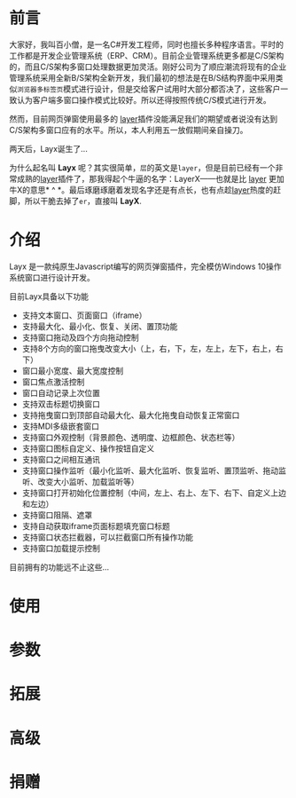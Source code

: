 # 前言

大家好，我叫百小僧，是一名C#开发工程师，同时也擅长多种程序语言。平时的工作都是开发企业管理系统（ERP、CRM）。目前企业管理系统更多都是C/S架构的，而且C/S架构多窗口处理数据更加灵活。刚好公司为了顺应潮流将现有的企业管理系统采用全新B/S架构全新开发，我们最初的想法是在B/S结构界面中采用类似`浏览器多标签页`模式进行设计，但是交给客户试用时大部分都否决了，这些客户一致认为客户端多窗口操作模式比较好。所以还得按照传统C/S模式进行开发。

然而，目前网页弹窗使用最多的 [layer](http://layer.layui.com/)插件没能满足我们的期望或者说没有达到C/S架构多窗口应有的水平。所以，本人利用五一放假期间亲自操刀。

两天后，Layx诞生了...

为什么起名叫 **Layx** 呢？其实很简单，`层`的英文是`layer`，但是目前已经有一个非常成熟的[layer](http://layer.layui.com/)插件了，那我得起个牛逼的名字：LayerX——也就是比 [layer](http://layer.layui.com/) 更加牛X的意思* ^ *。最后琢磨琢磨着发现名字还是有点长，也有点趁[layer](http://layer.layui.com/)热度的赶脚，所以干脆去掉了`er`，直接叫 **LayX**.

# 介绍

Layx 是一款纯原生Javascript编写的网页弹窗插件，完全模仿Windows 10操作系统窗口进行设计开发。

目前Layx具备以下功能

- 支持文本窗口、页面窗口（iframe）
- 支持最大化、最小化、恢复、关闭、置顶功能
- 支持窗口拖动及四个方向拖动控制
- 支持8个方向的窗口拖曳改变大小（上，右，下，左，左上，左下，右上，右下）
- 窗口最小宽度、最大宽度控制
- 窗口焦点激活控制
- 窗口自动记录上次位置
- 支持双击标题切换窗口
- 支持拖曳窗口到顶部自动最大化、最大化拖曳自动恢复正常窗口
- 支持MDI多级嵌套窗口
- 支持窗口外观控制（背景颜色、透明度、边框颜色、状态栏等）
- 支持窗口图标自定义、操作按钮自定义
- 支持窗口之间相互通讯
- 支持窗口操作监听（最小化监听、最大化监听、恢复监听、置顶监听、拖动监听、改变大小监听、加载监听等）
- 支持窗口打开初始化位置控制（中间，左上、右上、左下、右下、自定义上边和左边）
- 支持窗口阻隔、遮罩
- 支持自动获取iframe页面标题填充窗口标题
- 支持窗口状态拦截器，可以拦截窗口所有操作功能
- 支持窗口加载提示控制

目前拥有的功能远不止这些...

# 使用

# 参数

# 拓展

# 高级

# 捐赠